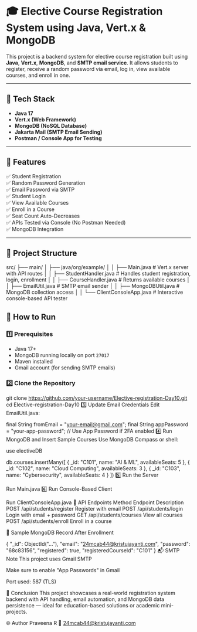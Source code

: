 # 🎓 Elective Course Registration System using Java, Vert.x & MongoDB

This project is a backend system for elective course registration built using **Java**, **Vert.x**, **MongoDB**, and **SMTP email service**. It allows students to register, receive a random password via email, log in, view available courses, and enroll in one.

---

## 🔧 Tech Stack

- **Java 17**
- **Vert.x (Web Framework)**
- **MongoDB (NoSQL Database)**
- **Jakarta Mail (SMTP Email Sending)**
- **Postman / Console App for Testing**

---

## 📌 Features

✅ Student Registration  
✅ Random Password Generation  
✅ Email Password via SMTP  
✅ Student Login  
✅ View Available Courses  
✅ Enroll in a Course  
✅ Seat Count Auto-Decreases  
✅ APIs Tested via Console (No Postman Needed)  
✅ MongoDB Integration

---

## 📂 Project Structure

src/
├── main/
│ ├── java/org/example/
│ │ ├── Main.java # Vert.x server with API routes
│ │ ├── StudentHandler.java # Handles student registration, login, enrollment
│ │ ├── CourseHandler.java # Returns available courses
│ │ ├── EmailUtil.java # SMTP email sender
│ │ ├── MongoDBUtil.java # MongoDB collection access
│ │ └── ClientConsoleApp.java # Interactive console-based API tester

## 🚀 How to Run

### 1️⃣ Prerequisites

- Java 17+
- MongoDB running locally on port `27017`
- Maven installed
- Gmail account (for sending SMTP emails)

### 2️⃣ Clone the Repository


git clone https://github.com/your-username/Elective-registration-Day10.git
cd Elective-registration-Day10
3️⃣ Update Email Credentials
Edit EmailUtil.java:


final String fromEmail = "your-email@gmail.com";
final String appPassword = "your-app-password";  // Use App Password if 2FA enabled
4️⃣ Run MongoDB and Insert Sample Courses
Use MongoDB Compass or shell:


use electiveDB

db.courses.insertMany([
  { _id: "C101", name: "AI & ML", availableSeats: 5 },
  { _id: "C102", name: "Cloud Computing", availableSeats: 3 },
  { _id: "C103", name: "Cybersecurity", availableSeats: 4 }
])
5️⃣ Run the Server

Run Main.java
6️⃣ Run Console-Based Client

Run ClientConsoleApp.java
🔗 API Endpoints
Method	Endpoint	Description
POST	/api/students/register	Register with email
POST	/api/students/login	Login with email + password
GET	/api/students/courses	View all courses
POST	/api/students/enroll	Enroll in a course

📸 Sample MongoDB Record After Enrollment

{
  "_id": ObjectId("..."),
  "email": "24mcab44@kristujayanti.com",
  "password": "68c83156",
  "registered": true,
  "registeredCourseId": "C101"
}
📬 SMTP Note
This project uses Gmail SMTP

Make sure to enable "App Passwords" in Gmail

Port used: 587 (TLS)

🏁 Conclusion
This project showcases a real-world registration system backend with API handling, email automation, and MongoDB data persistence — ideal for education-based solutions or academic mini-projects.

🌐 Author
Praveena R
📧 24mcab44@kristujayanti.com